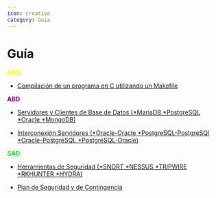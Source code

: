 ```yaml
---
icon: creative
category: Guia
---
```


# Guía

<font color="#FFFF00">**ASO**</font>

- [Compilación de un programa en C utilizando un Makefile](makefile.md)

<font color="#800080">**ABD**</font>

- [Servidores y Clientes de Base de Datos (*MariaDB *PostgreSQL *Oracle *MongoDB)](ABD.md)

- [Interconexión Servidores (*Oracle-Oracle *PostgreSQL-PostgreSQl *Oracle-PostgreSQL *PostgreSQL-Oracle)](orcl-psql.md)

<font color="#00ff00">**SAD**</font>

- [Herramientas de Seguridad (*SNORT *NESSUS *TRIPWIRE *RKHUNTER *HYDRA)](https://www.dropbox.com/s/84gl6ea0ls0xksy/Plantilla%20Trabajo%20Grupal%201.pdf?dl=0)

- [Plan de Seguridad y de Contingencia]()